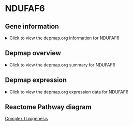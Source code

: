 <h1>NDUFAF6</h1>

<h2>Gene information</h2>
<details>
  <summary>Click to view the depmap.org information for NDUFAF6</summary>
  <iframe src="https://depmap.org/portal/gene/NDUFAF6?tab=about" style="border:none;width:100%;height:800px"></iframe>
</details>

<h2>Depmap overview</h2>
<details>
  <summary>Click to view the depmap.org summary for NDUFAF6</summary>
  <iframe src="https://depmap.org/portal/gene/NDUFAF6?tab=overview" style="border:none;width:100%;height:800px"></iframe>
</details>

<h2>Depmap expression</h2>
<details>
  <summary>Click to view the depmap.org expression data for NDUFAF6</summary>
  <iframe src="https://depmap.org/portal/gene/NDUFAF6?tab=characterization" style="border:none;width:100%;height:800px"></iframe>
</details>



<h2>Reactome Pathway diagram</h2>
<a href="https://reactome.org/PathwayBrowser/#/R-HSA-6799198" target="_BLANK">Complex I biogenesis</a>



